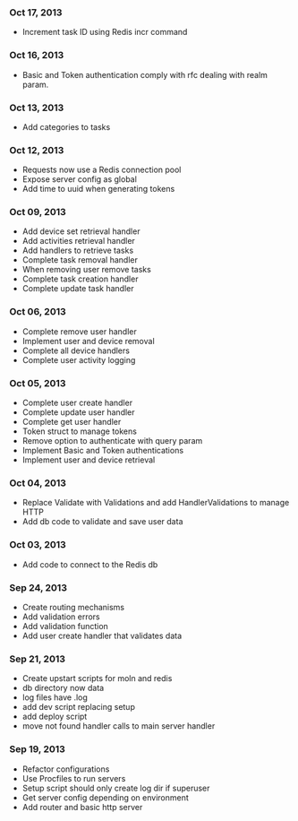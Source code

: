 ### Oct 17, 2013
- Increment task ID using Redis incr command

### Oct 16, 2013
- Basic and Token authentication comply with rfc dealing with realm param.

### Oct 13, 2013
- Add categories to tasks

### Oct 12, 2013
- Requests now use a Redis connection pool
- Expose server config as global
- Add time to uuid when generating tokens

### Oct 09, 2013
- Add device set retrieval handler
- Add activities retrieval handler
- Add handlers to retrieve tasks
- Complete task removal handler
- When removing user remove tasks
- Complete task creation handler
- Complete update task handler

### Oct 06, 2013
- Complete remove user handler
- Implement user and device removal
- Complete all device handlers
- Complete user activity logging

### Oct 05, 2013
- Complete user create handler
- Complete update user handler
- Complete get user handler
- Token struct to manage tokens
- Remove option to authenticate with query param
- Implement Basic and Token authentications
- Implement user and device retrieval

### Oct 04, 2013
- Replace Validate with Validations and add HandlerValidations to manage HTTP
- Add db code to validate and save user data

### Oct 03, 2013
- Add code to connect to the Redis db

### Sep 24, 2013
- Create routing mechanisms
- Add validation errors
- Add validation function
- Add user create handler that validates data

### Sep 21, 2013
- Create upstart scripts for moln and redis
- db directory now data
- log files have .log
- add dev script replacing setup
- add deploy script
- move not found handler calls to main server handler

### Sep 19, 2013
- Refactor configurations
- Use Procfiles to run servers
- Setup script should only create log dir if superuser
- Get server config depending on environment
- Add router and basic http server

